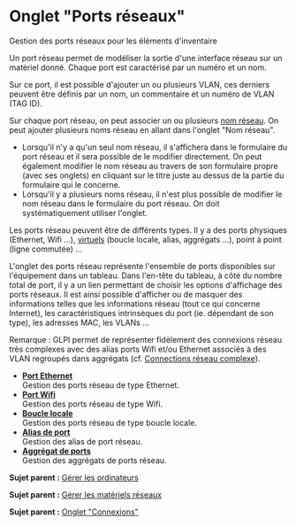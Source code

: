 Onglet "Ports réseaux"
======================

Gestion des ports réseaux pour les éléments d'inventaire

Un port réseau permet de modéliser la sortie d'une interface réseau sur
un matériel donné. Chaque port est caractérisé par un numéro et un nom.

Sur ce port, il est possible d'ajouter un ou plusieurs VLAN, ces
derniers peuvent être définis par un nom, un commentaire et un numéro de
VLAN (TAG ID).

Sur chaque port réseau, on peut associer un ou plusieurs [nom
réseau](inventory_ip_network_name.html "Un nom réseau correspond à l'identification unique d'une machine du point de vue d'Internet.").
On peut ajouter plusieurs noms réseau en allant dans l'onglet "Nom
réseau".

-   Lorsqu'il n'y a qu'un seul nom réseau, il s'affichera dans le
    formulaire du port réseau et il sera possible de le modifier
    directement. On peut également modifier le nom réseau au travers de
    son formulaire propre (avec ses onglets) en cliquant sur le titre
    juste au dessus de la partie du formulaire qui le concerne.
-   Lorsqu'il y a plusieurs noms réseau, il n'est plus possible de
    modifier le nom réseau dans le formulaire du port réseau. On doit
    systématiquement utiliser l'onglet.

Les ports réseau peuvent être de différents types. Il y a des ports
physiques (Ethernet, Wifi ...), [virtuels](glossary/virtual_ports.html)
(boucle locale, alias, aggrégats ...), point à point (ligne commutée)
...

L'onglet des ports réseau représente l'ensemble de ports disponibles sur
l'équipement dans un tableau. Dans l'en-tête du tableau, à côté du
nombre total de port, il y a un lien permettant de choisir les options
d'affichage des ports réseaux. Il est ainsi possible d'afficher ou de
masquer des informations telles que les informations réseau (tout ce qui
concerne Internet), les caractéristiques intrinsèques du port (ie.
dépendant de son type), les adresses MAC, les VLANs ...

Remarque : GLPI permet de représenter fidèlement des connexions réseau
très complexes avec des alias ports Wifi et/ou Ethernet associés à des
VLAN regroupés dans aggrégats (cf. [Connections réseau
complexe](appendix/image_complexe_networkport.html "Connection complexe avec des alias et des aggrégats.")).

-   **[Port
    Ethernet](../glpi/inventory_network_connection_ethernet.html)**\
     Gestion des ports réseau de type Ethernet.
-   **[Port Wifi](../glpi/inventory_network_connection_wifi.html)**\
     Gestion des ports réseau de type Wifi.
-   **[Boucle
    locale](../glpi/inventory_network_connection_local.html)**\
     Gestion des ports réseau de type boucle locale.
-   **[Alias de
    port](../glpi/inventory_network_connection_alias.html)**\
     Gestion des alias de port réseau.
-   **[Aggrégat de
    ports](../glpi/inventory_network_connection_aggregate.html)**\
     Gestion des aggrégats de ports réseau.

**Sujet parent :** [Gérer les
ordinateurs](../glpi/inventory_computer.html "Les ordinateurs se gèrent depuis le menu Parc > Ordinateurs")

**Sujet parent :** [Gérer les matériels
réseaux](../glpi/inventory_networking.html "Les matériels réseaux se gèrent depuis le menu Parc > Réseaux")

**Sujet parent :** [Onglet
"Connexions"](../glpi/inventory_connection.html "Gestion des connexions")

